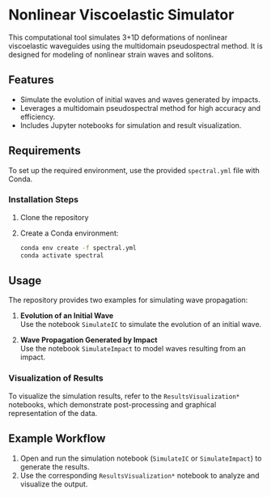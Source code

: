 # Nonlinear Viscoelastic Simulator

This computational tool simulates 3+1D deformations of nonlinear viscoelastic waveguides using the multidomain pseudospectral method. It is designed for modeling of nonlinear strain waves and solitons.


## Features

- Simulate the evolution of initial waves and waves generated by impacts.
- Leverages a multidomain pseudospectral method for high accuracy and efficiency.
- Includes Jupyter notebooks for simulation and result visualization.


## Requirements

To set up the required environment, use the provided `spectral.yml` file with Conda.

### Installation Steps

1. Clone the repository

2. Create a Conda environment:
   ```bash
   conda env create -f spectral.yml
   conda activate spectral
   ```


## Usage

The repository provides two examples for simulating wave propagation:

1. **Evolution of an Initial Wave**  
   Use the notebook `SimulateIC` to simulate the evolution of an initial wave.

2. **Wave Propagation Generated by Impact**  
   Use the notebook `SimulateImpact` to model waves resulting from an impact.

### Visualization of Results

To visualize the simulation results, refer to the `ResultsVisualization*` notebooks, which demonstrate post-processing and graphical representation of the data.


## Example Workflow

1. Open and run the simulation notebook (`SimulateIC` or `SimulateImpact`) to generate the results.
2. Use the corresponding `ResultsVisualization*` notebook to analyze and visualize the output.

